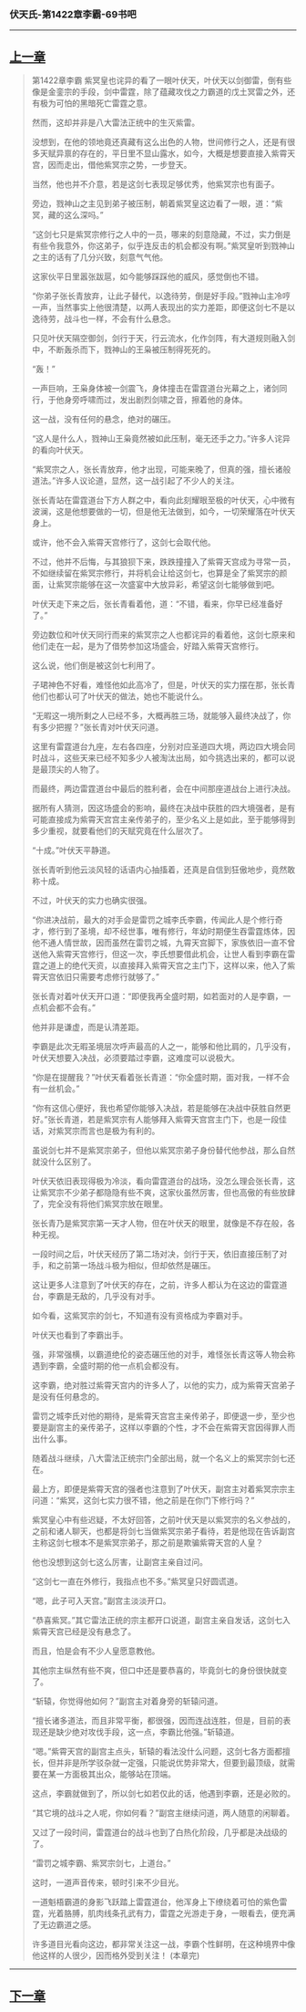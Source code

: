 ### 伏天氏-第1422章李霸-69书吧

--------
[上一章](./5c9a8bf6e48dfb49c32f84863aabbd15.md)
--------


>
>
>
>第1422章李霸
>紫冥皇也诧异的看了一眼叶伏天，叶伏天以剑御雷，倒有些像是金銮宗的手段，剑中雷霆，除了蕴藏攻伐之力霸道的戊土冥雷之外，还有极为可怕的黑暗死亡雷霆之意。
>
>然而，这却并非是八大雷法正统中的生灭紫雷。
>
>没想到，在他的领地竟还真藏有这么出色的人物，世间修行之人，还是有很多天赋异禀的存在的，平日里不显山露水，如今，大概是想要直接入紫霄天宫，因而走出，借他紫冥宗之势，一步登天。
>
>当然，他也并不介意，若是这剑七表现足够优秀，他紫冥宗也有面子。
>
>旁边，戮神山之主见到弟子被压制，朝着紫冥皇这边看了一眼，道：“紫冥，藏的这么深吗。”
>
>“这剑七只是紫冥宗修行之人中的一员，哪来的刻意隐藏，不过，实力倒是有些令我意外，你这弟子，似乎连反击的机会都没有啊。”紫冥皇听到戮神山之主的话有了几分兴致，刻意气气他。
>
>这家伙平日里嚣张跋扈，如今能够踩踩他的威风，感觉倒也不错。
>
>“你弟子张长青放弃，让此子替代，以逸待劳，倒是好手段。”戮神山主冷哼一声，当然事实上他很清楚，以两人表现出的实力差距，即便这剑七不是以逸待劳，战斗也一样，不会有什么悬念。
>
>只见叶伏天隔空御剑，剑行于天，行云流水，化作剑阵，有大道规则融入剑中，不断轰杀而下，戮神山的王枭被压制得死死的。
>
>“轰！”
>
>一声巨响，王枭身体被一剑震飞，身体撞击在雷霆道台光幕之上，诸剑同行，于他身旁呼啸而过，发出剧烈剑啸之音，擦着他的身体。
>
>这一战，没有任何的悬念，绝对的碾压。
>
>“这人是什么人，戮神山王枭竟然被如此压制，毫无还手之力。”许多人诧异的看向叶伏天。
>
>“紫冥宗之人，张长青放弃，他才出现，可能来晚了，但真的强，擅长诸般道法。”许多人议论道，显然，这一战引起了不少人的关注。
>
>张长青站在雷霆道台下方人群之中，看向此刻耀眼至极的叶伏天，心中微有波澜，这是他想要做的一切，但是他无法做到，如今，一切荣耀落在叶伏天身上。
>
>或许，他不会入紫霄天宫修行了，这剑七会取代他。
>
>不过，他并不后悔，与其狼狈下来，跌跌撞撞入了紫霄天宫成为寻常一员，不如继续留在紫冥宗修行，并将机会让给这剑七，也算是全了紫冥宗的颜面，让紫冥宗能够在这一次盛宴中大放异彩，希望这剑七能够做到吧。
>
>叶伏天走下来之后，张长青看着他，道：“不错，看来，你早已经准备好了。”
>
>旁边数位和叶伏天同行而来的紫冥宗之人也都诧异的看着他，这剑七原来和他们走在一起，是为了借势参加这场盛会，好踏入紫霄天宫修行。
>
>这么说，他们倒是被这剑七利用了。
>
>子珺神色不好看，难怪他如此高冷了，但是，叶伏天的实力摆在那，张长青他们也都认可了叶伏天的做法，她也不能说什么。
>
>“无暇这一境所剩之人已经不多，大概再胜三场，就能够入最终决战了，你有多少把握？”张长青对叶伏天问道。
>
>这里有雷霆道台九座，左右各四座，分别对应圣道四大境，两边四大境会同时战斗，这些天来已经不知多少人被淘汰出局，如今挑选出来的，都可以说是最顶尖的人物了。
>
>而最终，两边雷霆道台中最后的胜利者，会在中间那座道战台上进行决战。
>
>据所有人猜测，因这场盛会的影响，最终在决战中获胜的四大境强者，是有可能直接成为紫霄天宫宫主亲传弟子的，至少名义上是如此，至于能够得到多少重视，就要看他们的天赋究竟在什么层次了。
>
>“十成。”叶伏天平静道。
>
>张长青听到他云淡风轻的话语内心抽搐着，还真是自信到狂傲地步，竟然敢称十成。
>
>不过，叶伏天的实力也确实很强。
>
>“你进决战前，最大的对手会是雷罚之城李氏李霸，传闻此人是个修行奇才，修行到了圣境，却不经世事，唯有修行，年幼时期便生吞雷霆炼体，因他不通人情世故，因而虽然在雷罚之城，九霄天宫脚下，家族依旧一直不曾送他入紫霄天宫修行，但这一次，李氏想要借此机会，让世人看到李霸在雷霆之道上的绝代天资，以直接拜入紫霄天宫之主门下，这样以来，他入了紫霄天宫依旧只需要考虑修行就够了。”
>
>张长青对着叶伏天开口道：“即便我再全盛时期，如若面对的人是李霸，一点机会都不会有。”
>
>他并非是谦虚，而是认清差距。
>
>李霸是此次无暇圣境层次呼声最高的人之一，能够和他比肩的，几乎没有，叶伏天想要入决战，必须要踏过李霸，这难度可以说极大。
>
>“你是在提醒我？”叶伏天看着张长青道：“你全盛时期，面对我，一样不会有一丝机会。”
>
>“你有这信心便好，我也希望你能够入决战，若是能够在决战中获胜自然更好。”张长青道，若是紫冥宗有人能够拜入紫霄天宫宫主门下，也是一段佳话，对紫冥宗而言也是极为有利的。
>
>虽说剑七并不是紫冥宗弟子，但他以紫冥宗弟子身份替代他参战，那么自然就没什么区别了。
>
>叶伏天依旧表现得极为冷淡，看向雷霆道台的战场，没怎么理会张长青，这让紫冥宗不少弟子都隐隐有些不爽，这家伙虽然厉害，但也高傲的有些放肆了，完全没有将他们紫冥宗放在眼里。
>
>张长青乃是紫冥宗第一天才人物，但在叶伏天的眼里，就像是不存在般，各种无视。
>
>一段时间之后，叶伏天经历了第二场对决，剑行于天，依旧直接压制了对手，和之前第一场战斗极为相似，但却依然是碾压。
>
>这让更多人注意到了叶伏天的存在，之前，许多人都认为在这边的雷霆道台，李霸是无敌的，几乎没有对手。
>
>如今看，这紫冥宗的剑七，不知道有没有资格成为李霸对手。
>
>叶伏天也看到了李霸出手。
>
>强，非常强横，以霸道绝伦的姿态碾压他的对手，难怪张长青这等人物会称遇到李霸，全盛时期的他一点机会都没有。
>
>这李霸，绝对胜过紫霄天宫内的许多人了，以他的实力，成为紫霄天宫弟子是没有任何悬念的。
>
>雷罚之城李氏对他的期待，是紫霄天宫宫主亲传弟子，即便退一步，至少也要是副宫主的亲传弟子，这样以李霸的个性，才不会在紫霄天宫因得罪人而出什么事。
>
>随着战斗继续，八大雷法正统宗门全部出局，就一个名义上的紫冥宗剑七还在。
>
>最上方，即便是紫霄天宫的强者也注意到了叶伏天，副宫主对着紫冥宗宗主问道：“紫冥，这剑七实力很不错，他之前是在你门下修行吗？”
>
>紫冥皇心中有些迟疑，不太好回答，之前叶伏天是以紫冥宗的名义参战的，之前和诸人聊天，也都是将剑七当做紫冥宗弟子看待，若是他现在告诉副宫主称这剑七根本不是紫冥宗弟子，那之前是欺骗紫霄天宫的人皇？
>
>他也没想到这剑七这么厉害，让副宫主亲自过问。
>
>“这剑七一直在外修行，我指点也不多。”紫冥皇只好圆谎道。
>
>“嗯，此子可入天宫。”副宫主淡淡开口。
>
>“恭喜紫冥。”其它雷法正统的宗主都开口说道，副宫主亲自发话，这剑七入紫霄天宫已经是没有悬念了。
>
>而且，怕是会有不少人皇愿意教他。
>
>其他宗主纵然有些不爽，但口中还是要恭喜的，毕竟剑七的身份很快就变了。
>
>“斩辕，你觉得他如何？”副宫主对着身旁的斩辕问道。
>
>“擅长诸多道法，而且非常平衡，都很强，因而连战连胜，但是，目前的表现还是缺少绝对攻伐手段，这一点，李霸比他强。”斩辕道。
>
>“嗯。”紫霄天宫的副宫主点头，斩辕的看法没什么问题，这剑七各方面都擅长，但并非是所学驳杂就一定强，只能说优势非常大，但要到最顶级，就需要在某一方面极其出众，能够站在顶端。
>
>这点，李霸就做到了，所以剑七如若仅此的话，他遇到李霸，还是必败的。
>
>“其它境的战斗之人呢，你如何看？”副宫主继续问道，两人随意的闲聊着。
>
>又过了一段时间，雷霆道台的战斗也到了白热化阶段，几乎都是决战级的了。
>
>“雷罚之城李霸、紫冥宗剑七，上道台。”
>
>这时，一道声音传来，顿时引来不少目光。
>
>一道魁梧霸道的身影飞跃踏上雷霆道台，他浑身上下缭绕着可怕的紫色雷霆，光着胳膊，肌肉线条孔武有力，雷霆之光游走于身，一眼看去，便充满了无边霸道之感。
>
>许多道目光看向这边，都非常关注这一战，李霸个性鲜明，在这种境界中像他这样的人很少，因而格外受到关注！
>(本章完)
>
>

--------
[下一章](./b16d6729d19848f92f07b340fae9b6ad.md)
--------
